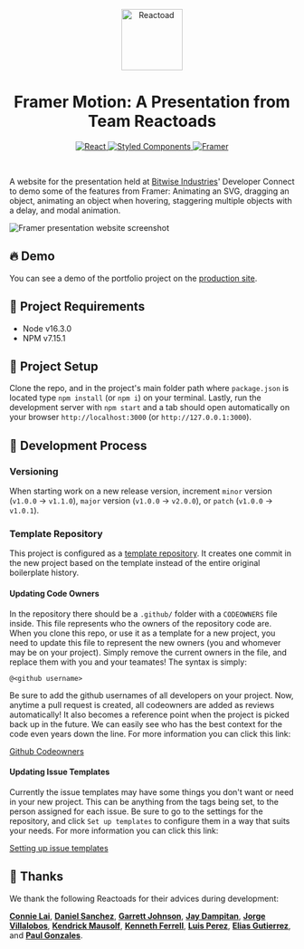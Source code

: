<p align="center">
  <img src="https://user-images.githubusercontent.com/29642735/171265707-969be78b-35ac-4ec1-b0d5-93a889489094.png" width="108" height="108" alt="Reactoad" />
</p>
<h1 align="center">Framer Motion: A Presentation from Team Reactoads</h1>
<p align="center">
    <a href="https://reactjs.org/">
        <img src="https://img.shields.io/badge/react-%2320232a.svg?style=for-the-badge&logo=react&logoColor=%2361DAFB" alt="React" />
    </a>
    <a href="https://styled-components.com/">
        <img src="https://img.shields.io/badge/styled--components-DB7093?style=for-the-badge&logo=styled-components&logoColor=white" alt="Styled Components" />
    </a>
    <a href="https://www.framer.com/">
        <img src="https://img.shields.io/badge/Framer-black?style=for-the-badge&logo=framer&logoColor=blue" alt="Framer" />
    </a>
</p>

<br>

A website for the presentation held at [Bitwise Industries](https://bitwiseindustries.com/)' Developer Connect to demo some of the features from Framer: Animating an SVG, dragging an object, animating an object when hovering, staggering multiple objects with a delay, and modal animation.

![Framer presentation website screenshot](https://user-images.githubusercontent.com/29642735/171270036-f6024fe6-6a7f-491f-a70f-a1a6f3b4bd39.png)

## 🔥 Demo

You can see a demo of the portfolio project on the [production site](https://tonyanimate.com/).

## 📌 Project Requirements

- Node v16.3.0
- NPM v7.15.1

## 📖 Project Setup

Clone the repo, and in the project's main folder path where `package.json` is located type `npm install` (or `npm i`) on your terminal. Lastly, run the development server with `npm start` and a tab should open automatically on your browser `http://localhost:3000` (or `http://127.0.0.1:3000`).

## 🥼 Development Process

### Versioning

When starting work on a new release version, increment `minor` version (`v1.0.0` -> `v1.1.0`), `major` version (`v1.0.0` -> `v2.0.0`), or `patch` (`v1.0.0` -> `v1.0.1`).

### Template Repository

This project is configured as a [template repository](https://docs.github.com/en/free-pro-team@latest/github/creating-cloning-and-archiving-repositories/creating-a-repository-from-a-template#about-repository-templates). It creates one commit in the new project based on the template instead of the entire original boilerplate history.

#### Updating Code Owners

In the repository there should be a `.github/` folder with a `CODEOWNERS` file inside. This file represents who the owners of the repository code are. When you clone this repo, or use it as a template for a new project, you need to update this file to represent the new owners (you and whomever may be on your project). Simply remove the current owners in the file, and replace them with you and your teamates! The syntax is simply:

```
@<github username>
```

Be sure to add the github usernames of all developers on your project. Now, anytime a pull request is created, all codeowners are added as reviews automatically! It also becomes a reference point when the project is picked back up in the future. We can easily see who has the best context for the code even years down the line. For more information you can click this link:

[Github Codeowners](https://docs.github.com/en/free-pro-team@latest/github/creating-cloning-and-archiving-repositories/about-code-owners)

#### Updating Issue Templates

Currently the issue templates may have some things you don't want or need in your new project. This can be anything from the tags being set, to the person assigned for each issue. Be sure to go to the settings for the repository, and click `Set up templates` to configure them in a way that suits your needs. For more information you can click this link:

[Setting up issue templates](https://docs.github.com/en/free-pro-team@latest/github/building-a-strong-community/configuring-issue-templates-for-your-repository)

## 👏 Thanks

We thank the following Reactoads for their advices during development:

[**Connie Lai**](https://github.com/connielion), [**Daniel Sanchez**](https://github.com/dannysanchez559), [**Garrett Johnson**](https://github.com/Gjhnsn), [**Jay Dampitan**](https://github.com/JayDampitan), [**Jorge Villalobos**](https://github.com/JorgeLVilla), [**Kendrick Mausolf**](https://github.com/kmausolf), [**Kenneth Ferrell**](https://github.com/krferrell), [**Luis Perez**](https://github.com/Lap343), [**Elias Gutierrez**](https://github.com/BlackCubes), and [**Paul Gonzales**](https://github.com/gonzalespaulb).
